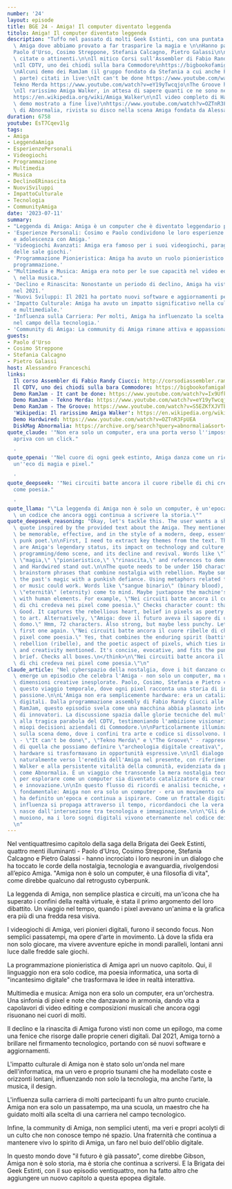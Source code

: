 ```yaml
---
number: '24'
layout: episode
title: BGE 24 - Amiga! Il computer diventato leggenda
titolo: Amiga! Il computer diventato leggenda
description: "Tuffo nel passato di molti Geek Estinti, con una puntata dedicata ad\
  \ Amiga dove abbiamo provato a far trasparire la magia e \n\nHanno partecipato:\n\
  Paolo d'Urso, Cosimo Streppone, Stefania Calcagno, Pietro Galassi\n\nAlcune risorse\
  \ citate o attinenti.\n\nIl mitico Corsi sull'Assembler di Fabio Randy Ciucci http://corsodiassembler.ramjam.it/index_en.htm\n\
  \nIl CDTV, uno dei chiodi sulla bara Commodore\nhttps://bigbookofamigahardware.com/bboah/product.aspx?id=34\n\
  \nAlcuni demo dei RamJam (il gruppo fondato da Stefania a cui anche Pietro ha fatto\
  \ parte) citati in live:\nIt can't be done https://www.youtube.com/watch?v=Ix9UfkK_ZKw\n\
  Tekno Merda https://www.youtube.com/watch?v=eY19yTwcqjo\nThe Groove https://www.youtube.com/watch?v=S5EZKfXJVTE\n\
  \nIl rarissimo Amiga Walker, in attesa di sapere quanti ce ne sono nel mondo:\n\
  https://en.wikipedia.org/wiki/Amiga_Walker\n\nIl video completo di Hardwired (il\
  \ demo mostrato a fine live)\nhttps://www.youtube.com/watch?v=OZTnR3FpUEA\n\nI numeri\
  \ di Abnormalia, rivista su disco nella scena Amiga fondata da Alessandro.\nhttps://archive.org/search?query=abnormalia&sort=title"
duration: 6758
youtube: EsT7Cqev1lg
tags:
- Amiga
- LeggendaAmiga
- EsperienzePersonali
- Videogiochi
- Programmazione
- Multimedia
- Musica
- DeclinoERinascita
- NuoviSviluppi
- ImpattoCulturale
- Tecnologia
- CommunityAmiga
date: '2023-07-11'
summary:
- "Leggenda di Amiga: Amiga è un computer che è diventato leggendario per molti."
- 'Esperienze Personali: Cosimo e Paolo condividono le loro esperienze di infanzia
  e adolescenza con Amiga.'
- 'Videogiochi Avanzati: Amiga era famoso per i suoi videogiochi, paragonabili a quelli
  delle sale giochi.'
- 'Programmazione Pionieristica: Amiga ha avuto un ruolo pionieristico nel campo della
  programmazione.'
- "Multimedia e Musica: Amiga era noto per le sue capacità nel video editing e\
  \ nella musica."
- 'Declino e Rinascita: Nonostante un periodo di declino, Amiga ha visto una rinascita
  nel 2021.'
- 'Nuovi Sviluppi: Il 2021 ha portato nuovi software e aggiornamenti per Amiga.'
- 'Impatto Culturale: Amiga ha avuto un impatto significativo nella cultura informatica
  e multimediale.'
- 'Influenza sulla Carriera: Per molti, Amiga ha influenzato la scelta di carriere
  nel campo della tecnologia.'
- 'Community di Amiga: La community di Amiga rimane attiva e appassionata.'
guests:
- Paolo d'Urso
- Cosimo Streppone
- Stefania Calcagno
- Pietro Galassi
host: Alessandro Franceschi
links:
  Il corso Assembler di Fabio Randy Ciucci: http://corsodiassembler.ramjam.it/index_en.htm
  Il CDTV, uno dei chiodi sulla bara Commodore: https://bigbookofamigahardware.com/bboah/product.aspx?id=34
  Demo RamJam - It cant be done: https://www.youtube.com/watch?v=Ix9UfkK_ZKw
  Demo RamJam - Tekno Merda: https://www.youtube.com/watch?v=eY19yTwcqjo
  Demo RamJam - The Groove: https://www.youtube.com/watch?v=S5EZKfXJVTE
  'Wikipedia: Il rarissimo Amiga Walker': https://en.wikipedia.org/wiki/Amiga_Walker
  Demo Hardwired: https://www.youtube.com/watch?v=OZTnR3FpUEA
  DiskMag Abnormalia: https://archive.org/search?query=abnormalia&sort=title
quote_claude: '"Non era solo un computer, era una porta verso l''impossibile che si
  apriva con un click."

  '
quote_openai: '"Nel cuore di ogni geek estinto, Amiga danza come un ricordo ribelle,
  un''eco di magia e pixel."

  '
quote_deepseek: '"Nei circuiti batte ancora il cuore ribelle di chi credeva nei pixel
  come poesia."

  '
quote_llama: "\"La leggenda di Amiga non è solo un computer, è un'epoca, un'emozione,\
  \ un codice che ancora oggi continua a scrivere la storia.\""
quote_deepseek_reasoning: "Okay, let's tackle this. The user wants a short, impactful\
  \ quote inspired by the provided text about the Amiga. They mentioned it should\
  \ be memorable, effective, and in the style of a modern, deep, essential, and slightly\
  \ punk poet.\n\nFirst, I need to extract key themes from the text. The main points\
  \ are Amiga's legendary status, its impact on technology and culture, the community,\
  \ programming/demo scene, and its decline and revival. Words like \"leggenda,\"\
  \ \"magia,\" \"pionieristico,\" \"rinascita,\" and references to demos like RamJam\
  \ and Hardwired stand out.\n\nThe quote needs to be under 150 characters. Let's\
  \ brainstorm phrases that combine nostalgia with rebellion. Maybe something contrasting\
  \ the past's magic with a punkish defiance. Using metaphors related to technology\
  \ or music could work. Words like \"sangue binario\" (binary blood), \"urlo\" (scream),\
  \ \"eternità\" (eternity) come to mind. Maybe juxtapose the machine's components\
  \ with human elements. For example, \"Nei circuiti batte ancora il cuore ribelle\
  \ di chi credeva nei pixel come poesia.\" Checks character count: that's 89 characters.\
  \ Good. It captures the rebellious heart, belief in pixels as poetry, tying tech\
  \ to art. Alternatively, \"Amiga: dove il futuro aveva il sapore di un codice mai\
  \ domo.\" Hmm, 72 characters. Also strong, but maybe less punchy. Let's see the\
  \ first one again. \"Nei circuiti batte ancora il cuore ribelle di chi credeva nei\
  \ pixel come poesia.\" Yes, that combines the enduring spirit (battito del cuore),\
  \ rebellion (ribelle), and the poetic aspect of pixels, which ties into the demos\
  \ and creativity mentioned. It's concise, evocative, and fits the punk/modern poet\
  \ brief. Checks all boxes.\n</think>\n\"Nei circuiti batte ancora il cuore ribelle\
  \ di chi credeva nei pixel come poesia.\"\n"
claude_article: "Nel cyberspazio della nostalgia, dove i bit danzano con i ricordi,\
  \ emerge un episodio che celebra l'Amiga - non solo un computer, ma un portale verso\
  \ dimensioni creative inesplorate. Paolo, Cosimo, Stefania e Pietro ci guidano attraverso\
  \ questo viaggio temporale, dove ogni pixel racconta una storia di innovazione e\
  \ passione.\n\nL'Amiga non era semplicemente hardware: era un catalizzatore di sogni\
  \ digitali. Dalla programmazione assembly di Fabio Randy Ciucci alle demo della\
  \ RamJam, questo episodio svela come una macchina abbia plasmato intere generazioni\
  \ di innovatori. La discussione spazia dalle glorie tecniche del multitasking preemptivo\
  \ alla tragica parabola del CDTV, testimoniando l'ambizione visionaria e le occasionali\
  \ miopi decisioni aziendali di Commodore.\n\nParticolarmente illuminante è l'excursus\
  \ sulla scena demo, dove i confini tra arte e codice si dissolvono. Le demo citate\
  \ - \"It can't be done\", \"Tekno Merda\" e \"The Groove\" - rappresentano l'apice\
  \ di quella che possiamo definire \"archeologia digitale creativa\", dove limitazioni\
  \ hardware si trasformavano in opportunità espressive.\n\nIl dialogo si evolve\
  \ naturalmente verso l'eredità dell'Amiga nel presente, con riferimenti al rarissimo\
  \ Walker e alla persistente vitalità della comunità, evidenziata da pubblicazioni\
  \ come Abnormalia. È un viaggio che transcende la mera nostalgia tecnologica\
  \ per esplorare come un computer sia diventato catalizzatore di creatività, comunità\
  \ e innovazione.\n\nIn questo flusso di ricordi e analisi tecniche, emerge una verità\
  \ fondamentale: Amiga non era solo un computer - era un movimento culturale che\
  \ ha definito un'epoca e continua a ispirare. Come un frattale digitale, la sua\
  \ influenza si propaga attraverso il tempo, ricordandoci che la vera innovazione\
  \ nasce dall'intersezione tra tecnologia e immaginazione.\n\n\"Gli dei della tecnologia\
  \ muoiono, ma i loro sogni digitali vivono eternamente nel codice dei loro devoti\"\
  \n"
---
```

Nel ventiquattresimo capitolo della saga della Brigata dei Geek Estinti, quattro menti illuminanti - Paolo d'Urso, Cosimo Streppone, Stefania Calcagno e Pietro Galassi - hanno incrociato i loro neuroni in un dialogo che ha toccato le corde della nostalgia, tecnologia e avanguardia, rivolgendosi all’epico Amiga. "Amiga non è solo un computer, è una filosofia di vita", come direbbe qualcuno dal retrogusto cyberpunk.

La leggenda di Amiga, non semplice plastica e circuiti, ma un'icona che ha superato i confini della realtà virtuale, è stata il primo argomento del loro dibattito. Un viaggio nel tempo, quando i pixel avevano un'anima e la grafica era più di una fredda resa visiva.

I videogiochi di Amiga, veri pionieri digitali, furono il secondo focus. Non semplici passatempi, ma opere d'arte in movimento. Là dove la sfida era non solo giocare, ma vivere avventure epiche in mondi paralleli, lontani anni luce dalle fredde sale giochi.

La programmazione pionieristica di Amiga aprì un nuovo capitolo. Qui, il linguaggio non era solo codice, ma poesia informatica, una sorta di "incantesimo digitale" che trasformava le idee in realtà interattiva.

Multimedia e musica: Amiga non era solo un computer, era un'orchestra. Una sinfonia di pixel e note che danzavano in armonia, dando vita a capolavori di video editing e composizioni musicali che ancora oggi risuonano nei cuori di molti.

Il declino e la rinascita di Amiga furono visti non come un epilogo, ma come una fenice che risorge dalle proprie ceneri digitali. Dal 2021, Amiga tornò a brillare nel firmamento tecnologico, portando con sé nuovi software e aggiornamenti.

L'impatto culturale di Amiga non è stato solo un'onda nel mare dell'informatica, ma un vero e proprio tsunami che ha modellato coste e orizzonti lontani, influenzando non solo la tecnologia, ma anche l’arte, la musica, il design.

L'influenza sulla carriera di molti partecipanti fu un altro punto cruciale. Amiga non era solo un passatempo, ma una scuola, un maestro che ha guidato molti alla scelta di una carriera nel campo tecnologico.

Infine, la community di Amiga, non semplici utenti, ma veri e propri acolyti di un culto che non conosce tempo né spazio. Una fraternità che continua a mantenere vivo lo spirito di Amiga, un faro nel buio dell'oblio digitale.

In questo mondo dove "il futuro è già passato", come direbbe Gibson, Amiga non è solo storia, ma è storia che continua a scriversi. E la Brigata dei Geek Estinti, con il suo episodio ventiquattro, non ha fatto altro che aggiungere un nuovo capitolo a questa epopea digitale.